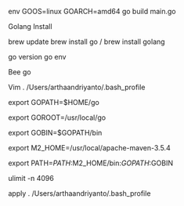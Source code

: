 env GOOS=linux GOARCH=amd64 go build main.go

Golang Install

brew update
brew install go / brew install golang


go version
go env
 

Bee go

Vim . /Users/arthaandriyanto/.bash_profile

export GOPATH=$HOME/go
  
export GOROOT=/usr/local/go

export GOBIN=$GOPATH/bin

export M2_HOME=/usr/local/apache-maven-3.5.4

export PATH=$PATH:$M2_HOME/bin:$GOPATH:$GOBIN

ulimit -n 4096

apply  . /Users/arthaandriyanto/.bash_profile